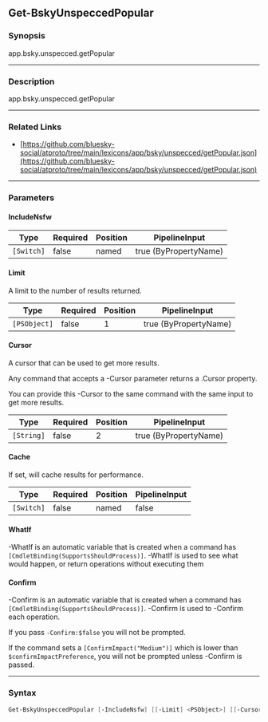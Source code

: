 Get-BskyUnspeccedPopular
------------------------




### Synopsis
app.bsky.unspecced.getPopular



---


### Description

app.bsky.unspecced.getPopular



---


### Related Links
* [https://github.com/bluesky-social/atproto/tree/main/lexicons/app/bsky/unspecced/getPopular.json](https://github.com/bluesky-social/atproto/tree/main/lexicons/app/bsky/unspecced/getPopular.json)





---


### Parameters
#### **IncludeNsfw**




|Type      |Required|Position|PipelineInput        |
|----------|--------|--------|---------------------|
|`[Switch]`|false   |named   |true (ByPropertyName)|



#### **Limit**

A limit to the number of results returned.






|Type        |Required|Position|PipelineInput        |
|------------|--------|--------|---------------------|
|`[PSObject]`|false   |1       |true (ByPropertyName)|



#### **Cursor**

A cursor that can be used to get more results.

Any command that accepts a -Cursor parameter returns a .Cursor property.

You can provide this -Cursor to the same command with the same input to get more results.






|Type      |Required|Position|PipelineInput        |
|----------|--------|--------|---------------------|
|`[String]`|false   |2       |true (ByPropertyName)|



#### **Cache**

If set, will cache results for performance.






|Type      |Required|Position|PipelineInput|
|----------|--------|--------|-------------|
|`[Switch]`|false   |named   |false        |



#### **WhatIf**
-WhatIf is an automatic variable that is created when a command has ```[CmdletBinding(SupportsShouldProcess)]```.
-WhatIf is used to see what would happen, or return operations without executing them
#### **Confirm**
-Confirm is an automatic variable that is created when a command has ```[CmdletBinding(SupportsShouldProcess)]```.
-Confirm is used to -Confirm each operation.

If you pass ```-Confirm:$false``` you will not be prompted.


If the command sets a ```[ConfirmImpact("Medium")]``` which is lower than ```$confirmImpactPreference```, you will not be prompted unless -Confirm is passed.



---


### Syntax
```PowerShell
Get-BskyUnspeccedPopular [-IncludeNsfw] [[-Limit] <PSObject>] [[-Cursor] <String>] [-Cache] [-WhatIf] [-Confirm] [<CommonParameters>]
```
